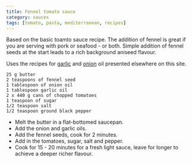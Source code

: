 ```yaml
---
title: Fennel tomato sauce
category: sauces
tags: [tomato, pasta, mediterranean, recipes]
---
```

Based on the basic toamto sauce recipe. The addition of fennel is great if you are serving with pork or seafood - or both. Simple addition of fennel seeds at the start leads to a rich background aniseed flavour.

Uses the recipes for [garlic](https://fodblog.github.io/2017/garlic_oil/) and [onion](https://fodblog.github.io/2017/onion_oil/) oil presented elsewhere on this site.

	25 g butter
	2 teaspoons of fennel seed
	1 tablespoon of onion oil
	1 tablespoon garlic oil
	2 x 440 g cans of chopped tomatoes
	1 teaspoon of sugar
	1/2 teaspoon salt
	1/2 teaspoon ground black pepper
	
* Melt the butter in a flat-bottomed saucepan.
* Add the onion and garlic oils. 
* Add the fennel seeds, cook for 2 minutes.
* Add in the tomatoes, sugar, salt and pepper.
* Cook for 15 - 20 minutes for a fresh light sauce, leave for longer to achieve a deeper richer flavour.
